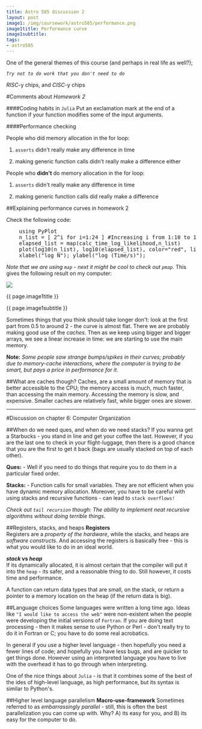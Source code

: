 ```yaml
---
title: Astro 585 discussion 2
layout: post
image1: /img/coursework/astro585/performance.png
image1title: Performance curve
image1subtitle: 
tags:
- astro585
---
```



One of the general themes of this course (and perhaps in real life as well?);

<code><i>Try not to do work that you don't need to do</i></code>

_RISC_-y chips, and _CISC_-y chips

#Comments about <i>Homework 2</i>

####Coding habits in <code>Julia</code>
Put an exclamation mark at the end of a function if your function modifies some of the input arguments.

####Performance checking

People who did memory allocation in the for loop:

1. <code>asserts</code> didn't really make any difference in time

2. making generic function calls didn't really make a difference either

People who <b>didn't</b> do memory allocation in the for loop:

1. <code>asserts</code> didn't really make any difference in time

2.  making generic function calls did really make a difference 

##Explaining performance curves in homework 2

Check the following code:

<pre>
	using PyPlot
	n_list = [ 2^i for i=1:24 ] #Increasing i from 1:10 to 1:24 to see further
	elapsed_list = map(calc_time_log_likelihood,n_list)
	plot(log10(n_list), log10(elapsed_list), color="red", linewidth=2, marker="+", markersize=12);
	xlabel("log N"); ylabel("log (Time/s)");	
</pre>

<i>Note that we are using <code>map</code> - next it might be cool to check out <code>pmap</code>.</i>
This gives the following result on my computer:

<div id="myCarousel" class="carousel slide">
  <!-- Carousel items -->
	<div class="carousel-inner">
		<div class="active item">
			<img class="carouselImage" src=" {{ page.image1 }}"> 
			<div class="container">
				<div class="carousel-caption">
					<p class="lead"> {{ page.image1title }}</p>
					<p class="muted"> {{ page.image1subtitle }}</p>
				</div>
			</div>
		</div>
	</div>
</div>

Sometimes things that you think should take longer don't: look at the first part from 0.5 to around 2 - the curve is almost flat. There we are probably making good use of the <i>caches</i>.
Then as we keep using bigger and bigger arrays, we see a linear increase in time: we are starting to use the main memory.

<b>Note:</b> <i>Some people saw strange bumps/spikes in their curves; probably due to memory-cache interactions, where the computer is trying to be smart, but pays a price in performance for it</i>.

##What are caches though?
Caches, are a small amount of memory that is better accessible to the CPU; the memory access is much, much faster, than accessing the main memory.
Accessing the memory is slow, and expensive. 
Smaller caches are relatively fast, while bigger ones are slower.

<hr></hr>

#Discussion on chapter 6: Computer Organization

##When do we need ques, and when do we need stacks?
If you wanna get a Starbucks - you stand in line and get your coffee the last.
However, if you are the last one to check in your flight-luggage, then there is a good chance that you are the first to get it back (bags are usually stacked on top of each other).

**Ques:** - Well if you need to do things that require you to do them in a particular fixed order.

**Stacks:** - Function calls for small variables. They are not efficient when you have dynamic memory allocation. Moreover, you have to be careful with using stacks and recursive functions - can lead to <code>stack overflows!</code>

<i>
Check out <code>tail recursion</code> though: The ability to implement neat recursive algorithms without doing terrible things.
</i>

##Registers, stacks, and heaps
**Registers**  
Registers are a <i>property of the hardware</i>, while the stacks, and heaps are <i>software constructs</i>.
And accessing the registers is basically free - this is what you would like to do in an ideal world. 

**_stack_ vs _heap_**   
If its dynamically allocated, it is almost certain that the compiler will put it into the <code>heap</code> - its safer, and a reasonable thing to do. Still however, it costs time and performance.

A function can return data types that are small, on the stack, or return a pointer to a memory location on the heap (if the return data is big).



##Language choices
Some languages were written a long time ago. Ideas like <code>"I would like to access the web"</code> were non-existent when the people were developing the initial versions of <code>Fortran</code>.
If you are doing text processing - then it makes sense to use Python or Perl - don't really try to do it in Fortran or C; you have to do some real acrobatics.

In general if you use a higher level language - then hopefully you need a fewer lines of code; and hopefully you have less bugs, and are quicker to get things done.
However using an interpreted language you have to live with the overhead it has to go through when interpreting.

One of the nice things about <code>Julia</code> - is that it combines some of the best of the ides of high-level language, as high performance, but its syntax is similar to Python's.

##Higher level language parallelism
**Macro-use-framework** Sometimes referred to as _embarrassingly parallel_  - still, this is often the best parallelization you can come up with. Why? A) its easy for you, and B) its easy for the computer to do.

